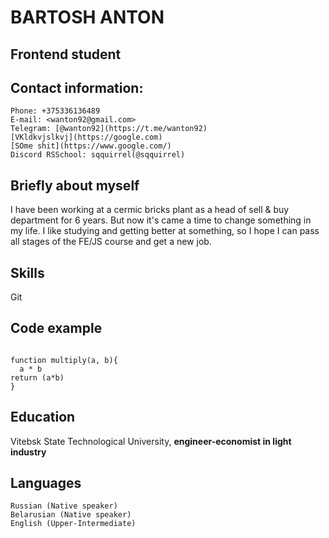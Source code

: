# BARTOSH ANTON

## Frontend student

## Contact information:
    Phone: +375336136489
    E-mail: <wanton92@gmail.com>
    Telegram: [@wanton92](https://t.me/wanton92)
    [VKldkvjslkvj](https://google.com)
    [SOme shit](https://www.google.com/)
    Discord RSSchool: sqquirrel(@sqquirrel)

## Briefly about myself
 I have been working at a cermic bricks plant as a head of sell & buy department for 6 years. But now it's came a time to change something in my life. I like studying and getting better at something, so I hope I can pass all stages of the FE/JS course and get a new job.

## Skills
Git

## Code example
```

function multiply(a, b){
  a * b
return (a*b)
}
```

## Education
Vitebsk State Technological University, **engineer-economist in light industry**

## Languages
    Russian (Native speaker)
    Belarusian (Native speaker)
    English (Upper-Intermediate)